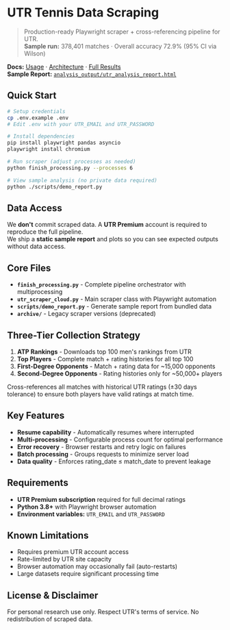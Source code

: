 # UTR Tennis Data Scraping

> Production-ready Playwright scraper + cross-referencing pipeline for UTR.  
> **Sample run:** 378,401 matches · Overall accuracy 72.9% (95% CI via Wilson)

**Docs:** [Usage](./USAGE.md) · [Architecture](./ARCHITECTURE.md) · [Full Results](./RESULTS.md)  
**Sample Report:** [`analysis_output/utr_analysis_report.html`](./analysis_output/utr_analysis_report.html)

## Quick Start

```bash
# Setup credentials
cp .env.example .env
# Edit .env with your UTR_EMAIL and UTR_PASSWORD

# Install dependencies
pip install playwright pandas asyncio
playwright install chromium

# Run scraper (adjust processes as needed)
python finish_processing.py --processes 6

# View sample analysis (no private data required)
python ./scripts/demo_report.py
```

## Data Access

We **don't** commit scraped data. A **UTR Premium** account is required to reproduce the full pipeline.  
We ship a **static sample report** and plots so you can see expected outputs without data access.

## Core Files

- **`finish_processing.py`** - Complete pipeline orchestrator with multiprocessing
- **`utr_scraper_cloud.py`** - Main scraper class with Playwright automation
- **`scripts/demo_report.py`** - Generate sample report from bundled data
- **`archive/`** - Legacy scraper versions (deprecated)

## Three-Tier Collection Strategy

1. **ATP Rankings** - Downloads top 100 men's rankings from UTR
2. **Top Players** - Complete match + rating histories for all top 100  
3. **First-Degree Opponents** - Match + rating data for ~15,000 opponents
4. **Second-Degree Opponents** - Rating histories only for ~50,000+ players

Cross-references all matches with historical UTR ratings (±30 days tolerance) to ensure both players have valid ratings at match time.

## Key Features

- **Resume capability** - Automatically resumes where interrupted
- **Multi-processing** - Configurable process count for optimal performance  
- **Error recovery** - Browser restarts and retry logic on failures
- **Batch processing** - Groups requests to minimize server load
- **Data quality** - Enforces rating_date ≤ match_date to prevent leakage

## Requirements

- **UTR Premium subscription** required for full decimal ratings
- **Python 3.8+** with Playwright browser automation
- **Environment variables:** `UTR_EMAIL` and `UTR_PASSWORD`

## Known Limitations

- Requires premium UTR account access
- Rate-limited by UTR site capacity  
- Browser automation may occasionally fail (auto-restarts)
- Large datasets require significant processing time

## License & Disclaimer

For personal research use only. Respect UTR's terms of service. No redistribution of scraped data.